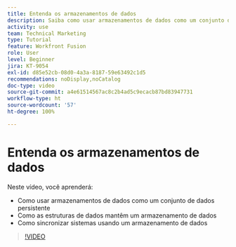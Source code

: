 ```yaml
---
title: Entenda os armazenamentos de dados
description: Saiba como usar armazenamentos de dados como um conjunto de dados persistente e entenda como as estruturas de dados os mantêm no  [!DNL Adobe Workfront Fusion].
activity: use
team: Technical Marketing
type: Tutorial
feature: Workfront Fusion
role: User
level: Beginner
jira: KT-9054
exl-id: d85e52cb-08d0-4a3a-8187-59e63492c1d5
recommendations: noDisplay,noCatalog
doc-type: video
source-git-commit: a4e61514567ac8c2b4ad5c9ecacb87bd83947731
workflow-type: ht
source-wordcount: '57'
ht-degree: 100%

---
```


# Entenda os armazenamentos de dados

Neste vídeo, você aprenderá:

* Como usar armazenamentos de dados como um conjunto de dados persistente
* Como as estruturas de dados mantêm um armazenamento de dados
* Como sincronizar sistemas usando um armazenamento de dados

>[!VIDEO](https://video.tv.adobe.com/v/335295/?quality=12&learn=on)
